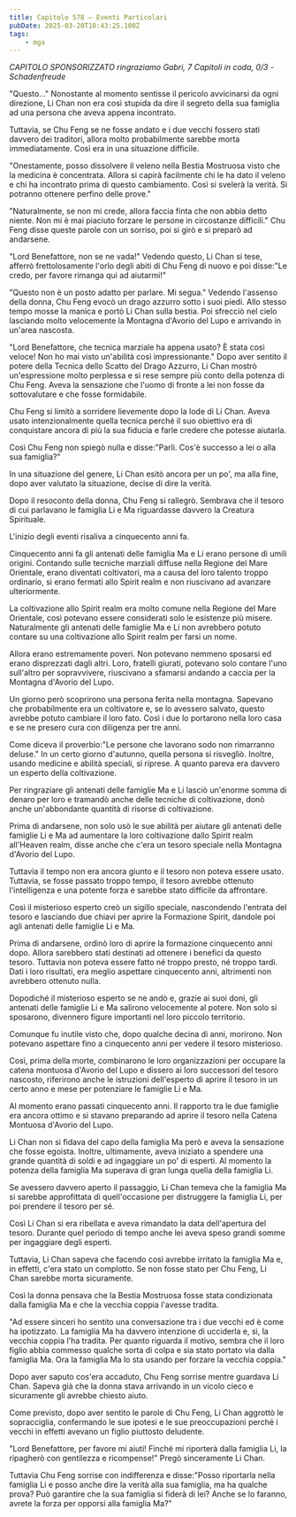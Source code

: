 ```yaml
---
title: Capitolo 578 – Eventi Particolari
pubDate: 2025-03-20T10:43:25.100Z
tags:
    - mga
---
```



<em>CAPITOLO SPONSORIZZATO ringraziamo Gabri,
7 Capitoli in coda, 0/3
-Schadenfreude</em>


"Questo..." Nonostante al momento sentisse il pericolo avvicinarsi da ogni direzione, Li Chan non era così stupida da dire il segreto della sua famiglia ad una persona che aveva appena incontrato.


Tuttavia, se Chu Feng se ne fosse andato e i due vecchi fossero stati davvero dei traditori, allora molto probabilmente sarebbe morta immediatamente. Così era in una situazione difficile.


"Onestamente, posso dissolvere il veleno nella Bestia Mostruosa visto che la medicina è concentrata. Allora si capirà facilmente chi le ha dato il veleno e chi ha incontrato prima di questo cambiamento. Così si svelerà la verità. Si potranno ottenere perfino delle prove."


"Naturalmente, se non mi crede, allora faccia finta che non abbia detto niente. Non mi è mai piaciuto forzare le persone in circostanze difficili." Chu Feng disse queste parole con un sorriso, poi si girò e si preparò ad andarsene.


"Lord Benefattore, non se ne vada!" Vedendo questo, Li Chan si tese, afferrò frettolosamente l'orlo degli abiti di Chu Feng di nuovo e poi disse:"Le credo, per favore rimanga qui ad aiutarmi!"


"Questo non è un posto adatto per parlare. Mi segua." Vedendo l'assenso della donna, Chu Feng evocò un drago azzurro sotto i suoi piedi. Allo stesso tempo mosse la manica e portò Li Chan sulla bestia. Poi sfrecciò nel cielo lasciando molto velocemente la Montagna d'Avorio del Lupo e arrivando in un'area nascosta.


"Lord Benefattore, che tecnica marziale ha appena usato? È stata così veloce! Non ho mai visto un'abilità così impressionante." Dopo aver sentito il potere della Tecnica dello Scatto del Drago Azzurro, Li Chan mostrò un'espressione molto perplessa e si rese sempre più conto della potenza di Chu Feng. Aveva la sensazione che l'uomo di fronte a lei non fosse da sottovalutare e che fosse formidabile.


Chu Feng si limitò a sorridere lievemente dopo la lode di Li Chan. Aveva usato intenzionalmente quella tecnica perché il suo obiettivo era di conquistare ancora di più la sua fiducia e farle credere che potesse aiutarla.


Così Chu Feng non spiegò nulla e disse:"Parli. Cos'è successo a lei o alla sua famiglia?"


In una situazione del genere, Li Chan esitò ancora per un po', ma alla fine, dopo aver valutato la situazione, decise di dire la verità.


Dopo il resoconto della donna, Chu Feng si rallegrò. Sembrava che il tesoro di cui parlavano le famiglia Li e Ma riguardasse davvero la Creatura Spirituale.


L'inizio degli eventi risaliva a cinquecento anni fa.


Cinquecento anni fa gli antenati delle famiglia Ma e Li erano persone di umili origini. Contando sulle tecniche marziali diffuse nella Regione del Mare Orientale, erano diventati coltivatori, ma a causa del loro talento troppo ordinario, si erano fermati allo Spirit realm e non riuscivano ad avanzare ulteriormente.


La coltivazione allo Spirit realm era molto comune nella Regione del Mare Orientale, così potevano essere considerati solo le esistenze più misere. Naturalmente gli antenati delle famiglie Ma e Li non avrebbero potuto contare su una coltivazione allo Spirit realm per farsi un nome.


Allora erano estremamente poveri. Non potevano nemmeno sposarsi ed erano disprezzati dagli altri. Loro, fratelli giurati, potevano solo contare l'uno sull'altro per sopravvivere, riuscivano a sfamarsi andando a caccia per la Montagna d'Avorio del Lupo.


Un giorno però scoprirono una persona ferita nella montagna. Sapevano che probabilmente era un coltivatore e, se lo avessero salvato, questo avrebbe potuto cambiare il loro fato. Così i due lo portarono nella loro casa e se ne presero cura con diligenza per tre anni.


Come diceva il proverbio:"Le persone che lavorano sodo non rimarranno deluse." In un certo giorno d'autunno, quella persona si risvegliò. Inoltre, usando medicine e abilità speciali, si riprese. A quanto pareva era davvero un esperto della coltivazione.


Per ringraziare gli antenati delle famiglie Ma e Li lasciò un'enorme somma di denaro per loro e tramandò anche delle tecniche di coltivazione, donò anche un'abbondante quantità di risorse di coltivazione.


Prima di andarsene, non solo usò le sue abilità per aiutare gli antenati delle famiglie Li e Ma ad aumentare la loro coltivazione dallo Spirit realm all'Heaven realm, disse anche che c'era un tesoro speciale nella Montagna d'Avorio del Lupo.


Tuttavia il tempo non era ancora giunto e il tesoro non poteva essere usato. Tuttavia, se fosse passato troppo tempo, il tesoro avrebbe ottenuto l'intelligenza e una potente forza e sarebbe stato difficile da affrontare.


Così il misterioso esperto creò un sigillo speciale, nascondendo l'entrata del tesoro e lasciando due chiavi per aprire la Formazione Spirit, dandole poi agli antenati delle famiglie Li e Ma.


Prima di andarsene, ordinò loro di aprire la formazione cinquecento anni dopo. Allora sarebbero stati destinati ad ottenere i benefici da questo tesoro. Tuttavia non poteva essere fatto né troppo presto, né troppo tardi. Dati i loro risultati, era meglio aspettare cinquecento anni, altrimenti non avrebbero ottenuto nulla.


Dopodiché il misterioso esperto se ne andò e, grazie ai suoi doni, gli antenati delle famiglie Li e Ma salirono velocemente al potere. Non solo si sposarono, divennero figure importanti nel loro piccolo territorio.


Comunque fu inutile visto che, dopo qualche decina di anni, morirono. Non potevano aspettare fino a cinquecento anni per vedere il tesoro misterioso.


Così, prima della morte, combinarono le loro organizzazioni per occupare la catena montuosa d'Avorio del Lupo e dissero ai loro successori del tesoro nascosto, riferirono anche le istruzioni dell'esperto di aprire il tesoro in un certo anno e mese per potenziare le famiglie Li e Ma.


Al momento erano passati cinquecento anni. Il rapporto tra le due famiglie era ancora ottimo e si stavano preparando ad aprire il tesoro nella Catena Montuosa d'Avorio del Lupo.


Li Chan non si fidava del capo della famiglia Ma però e aveva la sensazione che fosse egoista. Inoltre, ultimamente, aveva iniziato a spendere una grande quantità di soldi e ad ingaggiare un po' di esperti. Al momento la potenza della famiglia Ma superava di gran lunga quella della famiglia Li.


Se avessero davvero aperto il passaggio, Li Chan temeva che la famiglia Ma si sarebbe approfittata di quell'occasione per distruggere la famiglia Li, per poi prendere il tesoro per sé.


Così Li Chan si era ribellata e aveva rimandato la data dell'apertura del tesoro. Durante quel periodo di tempo anche lei aveva speso grandi somme per ingaggiare degli esperti.


Tuttavia, Li Chan sapeva che facendo così avrebbe irritato la famiglia Ma e, in effetti, c'era stato un complotto. Se non fosse stato per Chu Feng, Li Chan sarebbe morta sicuramente.


Così la donna pensava che la Bestia Mostruosa fosse stata condizionata dalla famiglia Ma e che la vecchia coppia l'avesse tradita.


"Ad essere sinceri ho sentito una conversazione tra i due vecchi ed è come ha ipotizzato. La famiglia Ma ha davvero intenzione di ucciderla e, sì, la vecchia coppia l'ha tradita. Per quanto riguarda il motivo, sembra che il loro figlio abbia commesso qualche sorta di colpa e sia stato portato via dalla famiglia Ma. Ora la famiglia Ma lo sta usando per forzare la vecchia coppia."


Dopo aver saputo cos'era accaduto, Chu Feng sorrise mentre guardava Li Chan. Sapeva già che la donna stava arrivando in un vicolo cieco e sicuramente gli avrebbe chiesto aiuto.


Come previsto, dopo aver sentito le parole di Chu Feng, Li Chan aggrottò le sopracciglia, confermando le sue ipotesi e le sue preoccupazioni perché i vecchi in effetti avevano un figlio piuttosto deludente.


"Lord Benefattore, per favore mi aiuti! Finché mi riporterà dalla famiglia Li, la ripagherò con gentilezza e ricompense!" Pregò sinceramente Li Chan.


Tuttavia Chu Feng sorrise con indifferenza e disse:"Posso riportarla nella famiglia Li e posso anche dire la verità alla sua famiglia, ma ha qualche prova? Può garantire che la sua famiglia si fiderà di lei? Anche se lo faranno, avrete la forza per opporsi alla famiglia Ma?"
                                


                                



